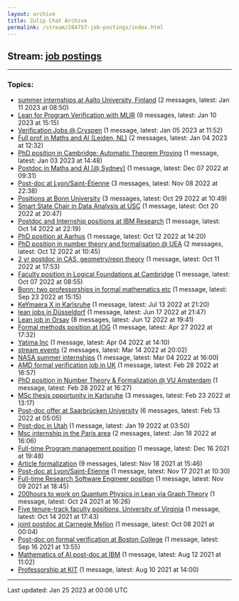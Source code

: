 ```yaml
---
layout: archive
title: Zulip Chat Archive
permalink: /stream/284757-job-postings/index.html
---
```


## Stream: [job postings](https://leanprover-community.github.io/archive/stream/284757-job-postings/index.html)
---

### Topics:

* [summer internships at Aalto University, Finland](topic/summer.20internships.20at.20Aalto.20University.2C.20Finland.html) (2 messages, latest: Jan 11 2023 at 08:50)
* [Lean for Program Verification with MLIR](topic/Lean.20for.20Program.20Verification.20with.20MLIR.html) (9 messages, latest: Jan 10 2023 at 15:15)
* [Verification Jobs @ Cryspen](topic/Verification.20Jobs.20.40.20Cryspen.html) (1 message, latest: Jan 05 2023 at 11:52)
* [Full prof in Maths and AI (Leiden, NL)](topic/Full.20prof.20in.20Maths.20and.20AI.20(Leiden.2C.20NL).html) (2 messages, latest: Jan 04 2023 at 12:32)
* [PhD position in Cambridge: Automatic Theorem Proving](topic/PhD.20position.20in.20Cambridge.3A.20Automatic.20Theorem.20Proving.html) (1 message, latest: Jan 03 2023 at 14:48)
* [Postdoc in Maths and AI \[@ Sydney\]](topic/Postdoc.20in.20Maths.20and.20AI.20.5B.40.20Sydney.5D.html) (1 message, latest: Dec 07 2022 at 09:31)
* [Post-doc at Lyon/Saint-Étienne](topic/Post-doc.20at.20Lyon.2FSaint-.C3.89tienne.html) (3 messages, latest: Nov 08 2022 at 22:38)
* [Positions  at Bonn University](topic/Positions.20.20at.20Bonn.20University.html) (3 messages, latest: Oct 29 2022 at 10:49)
* [Smart State Chair in Data Analysis at USC](topic/Smart.20State.20Chair.20in.20Data.20Analysis.20at.20USC.html) (1 message, latest: Oct 20 2022 at 20:47)
* [Postdoc and Internship positions at IBM Research](topic/Postdoc.20and.20Internship.20positions.20at.20IBM.20Research.html) (1 message, latest: Oct 14 2022 at 22:19)
* [PhD position at Aarhus](topic/PhD.20position.20at.20Aarhus.html) (1 message, latest: Oct 12 2022 at 14:20)
* [PhD position in number theory and formalisation @ UEA](topic/PhD.20position.20in.20number.20theory.20and.20formalisation.20.40.20UEA.html) (2 messages, latest: Oct 12 2022 at 10:45)
* [2 yr postdoc in CAS, geometry/repn theory](topic/2.20yr.20postdoc.20in.20CAS.2C.20geometry.2Frepn.20theory.html) (1 message, latest: Oct 11 2022 at 17:53)
* [Faculty position in Logical Foundations at Cambridge](topic/Faculty.20position.20in.20Logical.20Foundations.20at.20Cambridge.html) (1 message, latest: Oct 07 2022 at 08:55)
* [Bonn: two professorships in formal mathematics etc](topic/Bonn.3A.20two.20professorships.20in.20formal.20mathematics.20etc.html) (1 message, latest: Sep 23 2022 at 15:15)
* [KeYmaera X in Karlsruhe](topic/KeYmaera.20X.20in.20Karlsruhe.html) (1 message, latest: Jul 13 2022 at 21:20)
* [lean jobs in Düsseldorf](topic/lean.20jobs.20in.20D.C3.BCsseldorf.html) (1 message, latest: Jun 17 2022 at 21:47)
* [Lean job in Orsay](topic/Lean.20job.20in.20Orsay.html) (8 messages, latest: Jun 12 2022 at 19:41)
* [Formal methods position at IOG](topic/Formal.20methods.20position.20at.20IOG.html) (1 message, latest: Apr 27 2022 at 17:32)
* [Yatima Inc](topic/Yatima.20Inc.html) (1 message, latest: Apr 04 2022 at 14:10)
* [stream events](topic/stream.20events.html) (2 messages, latest: Mar 14 2022 at 20:02)
* [NASA summer internships](topic/NASA.20summer.20internships.html) (1 message, latest: Mar 04 2022 at 16:00)
* [AMD formal verification job in UK](topic/AMD.20formal.20verification.20job.20in.20UK.html) (1 message, latest: Feb 28 2022 at 16:57)
* [PhD position in Number Theory & Formalization @ VU Amsterdam](topic/PhD.20position.20in.20Number.20Theory.20.26.20Formalization.20.40.20VU.20Amsterdam.html) (1 message, latest: Feb 28 2022 at 16:27)
* [MSc thesis opportunity in Karlsruhe](topic/MSc.20thesis.20opportunity.20in.20Karlsruhe.html) (3 messages, latest: Feb 23 2022 at 13:17)
* [Post-doc offer at Saarbrücken University](topic/Post-doc.20offer.20at.20Saarbr.C3.BCcken.20University.html) (6 messages, latest: Feb 13 2022 at 05:05)
* [Post-doc in Utah](topic/Post-doc.20in.20Utah.html) (1 message, latest: Jan 19 2022 at 03:50)
* [Msc internship in the Paris area](topic/Msc.20internship.20in.20the.20Paris.20area.html) (2 messages, latest: Jan 18 2022 at 16:06)
* [Full-time Program management position](topic/Full-time.20Program.20management.20position.html) (1 message, latest: Dec 16 2021 at 19:48)
* [Article formalization](topic/Article.20formalization.html) (9 messages, latest: Nov 18 2021 at 15:46)
* [Post-doc at Lyon/Saint-Etienne](topic/Post-doc.20at.20Lyon.2FSaint-Etienne.html) (1 message, latest: Nov 17 2021 at 10:30)
* [Full-time Research Software Engineer position](topic/Full-time.20Research.20Software.20Engineer.20position.html) (1 message, latest: Nov 09 2021 at 18:45)
* [200hours to work on Quantum Physics in Lean via Graph Theory](topic/200hours.20to.20work.20on.20Quantum.20Physics.20in.20Lean.20via.20Graph.20Theory.html) (1 message, latest: Oct 24 2021 at 16:26)
* [Five tenure-track faculty positions,  University of Virginia](topic/Five.20tenure-track.20faculty.20positions.2C.20.20University.20of.20Virginia.html) (1 message, latest: Oct 14 2021 at 17:43)
* [joint postdoc at Carnegie Mellon](topic/joint.20postdoc.20at.20Carnegie.20Mellon.html) (1 message, latest: Oct 08 2021 at 00:04)
* [Post-doc on formal verification at Boston College](topic/Post-doc.20on.20formal.20verification.20at.20Boston.20College.html) (1 message, latest: Sep 16 2021 at 13:55)
* [Mathematics of AI post-doc at IBM](topic/Mathematics.20of.20AI.20post-doc.20at.20IBM.html) (1 message, latest: Aug 12 2021 at 11:02)
* [Professorship at KIT](topic/Professorship.20at.20KIT.html) (1 message, latest: Aug 10 2021 at 14:00)

<hr><p>Last updated: Jan 25 2023 at 00:06 UTC</p>